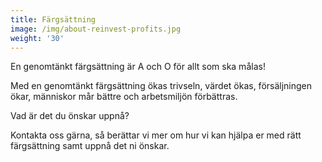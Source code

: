 ```yaml
---
title: Färgsättning
image: /img/about-reinvest-profits.jpg
weight: '30'
---
```

En genomtänkt färgsättning är A och O för allt som ska målas!

Med en genomtänkt färgsättning ökas trivseln, värdet ökas, försäljningen ökar, människor mår bättre och arbetsmiljön förbättras.

Vad är det du önskar uppnå? 

Kontakta oss gärna, så berättar vi mer om hur vi kan hjälpa er med rätt färgsättning samt uppnå det ni önskar.
